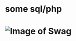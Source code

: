 # some sql/php 
# ![Image of Swag](https://1.bp.blogspot.com/-morplK_rjg0/YEIqLUoXbKI/AAAAAAAAUCM/GjZl610WXYwbxZKN6GjKLjON0XflJukuQCPcBGAsYHg/s16000/252021195428.jpg)
